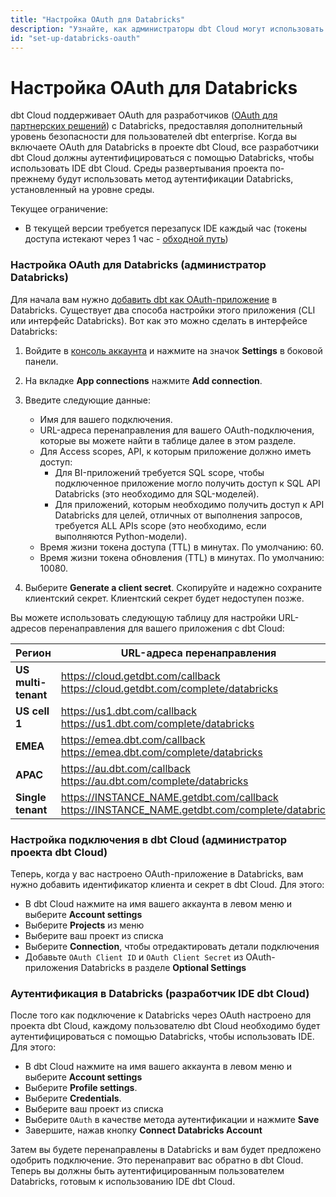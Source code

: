 ```yaml
---
title: "Настройка OAuth для Databricks"
description: "Узнайте, как администраторы dbt Cloud могут использовать OAuth для Databricks для управления доступом в аккаунте dbt Cloud."
id: "set-up-databricks-oauth"
---
```


# Настройка OAuth для Databricks <Lifecycle status="enterprise" />

dbt Cloud поддерживает OAuth для разработчиков ([OAuth для партнерских решений](https://docs.databricks.com/en/integrations/manage-oauth.html)) с Databricks, предоставляя дополнительный уровень безопасности для пользователей dbt enterprise. Когда вы включаете OAuth для Databricks в проекте dbt Cloud, все разработчики dbt Cloud должны аутентифицироваться с помощью Databricks, чтобы использовать IDE dbt Cloud. Среды развертывания проекта по-прежнему будут использовать метод аутентификации Databricks, установленный на уровне среды.

Текущее ограничение:
- В текущей версии требуется перезапуск IDE каждый час (токены доступа истекают через 1 час - [обходной путь](https://docs.databricks.com/en/integrations/manage-oauth.html#override-the-default-token-lifetime-policy-for-dbt-core-power-bi-or-tableau-desktop))

### Настройка OAuth для Databricks (администратор Databricks)

Для начала вам нужно [добавить dbt как OAuth-приложение](https://docs.databricks.com/en/integrations/configure-oauth-dbt.html) в Databricks. Существует два способа настройки этого приложения (CLI или интерфейс Databricks). Вот как это можно сделать в интерфейсе Databricks:

1. Войдите в [консоль аккаунта](https://accounts.cloud.databricks.com/?_ga=2.255771976.118201544.1712797799-1002575874.1704693634) и нажмите на значок **Settings** в боковой панели.

2. На вкладке **App connections** нажмите **Add connection**.

3. Введите следующие данные:
   - Имя для вашего подключения.
   - URL-адреса перенаправления для вашего OAuth-подключения, которые вы можете найти в таблице далее в этом разделе.
   - Для Access scopes, API, к которым приложение должно иметь доступ:
      - Для BI-приложений требуется SQL scope, чтобы подключенное приложение могло получить доступ к SQL API Databricks (это необходимо для SQL-моделей).
      - Для приложений, которым необходимо получить доступ к API Databricks для целей, отличных от выполнения запросов, требуется ALL APIs scope (это необходимо, если выполняются Python-модели).
   - Время жизни токена доступа (TTL) в минутах. По умолчанию: 60.
   - Время жизни токена обновления (TTL) в минутах. По умолчанию: 10080.
4. Выберите **Generate a client secret**. Скопируйте и надежно сохраните клиентский секрет. Клиентский секрет будет недоступен позже.

Вы можете использовать следующую таблицу для настройки URL-адресов перенаправления для вашего приложения с dbt Cloud:

| Регион | URL-адреса перенаправления |
| ------ | ----- |
| **US multi-tenant** | https://cloud.getdbt.com/callback <br /> https://cloud.getdbt.com/complete/databricks |
| **US cell 1** | https://us1.dbt.com/callback <br /> https://us1.dbt.com/complete/databricks |
| **EMEA** | https://emea.dbt.com/callback <br /> https://emea.dbt.com/complete/databricks |
| **APAC** | https://au.dbt.com/callback <br /> https://au.dbt.com/complete/databricks |
| **Single tenant** | https://INSTANCE_NAME.getdbt.com/callback <br /> https://INSTANCE_NAME.getdbt.com/complete/databricks

### Настройка подключения в dbt Cloud (администратор проекта dbt Cloud)

Теперь, когда у вас настроено OAuth-приложение в Databricks, вам нужно добавить идентификатор клиента и секрет в dbt Cloud. Для этого:
 - В dbt Cloud нажмите на имя вашего аккаунта в левом меню и выберите **Account settings**
 - Выберите **Projects** из меню
 - Выберите ваш проект из списка
 - Выберите **Connection**, чтобы отредактировать детали подключения
 - Добавьте `OAuth Client ID` и `OAuth Client Secret` из OAuth-приложения Databricks в разделе **Optional Settings**

<Lightbox src="/img/docs/dbt-cloud/using-dbt-cloud/dbt-cloud-enterprise/DBX-auth/dbt-databricks-oauth.png" title="Добавление идентификатора клиента и секрета OAuth-приложения Databricks в dbt Cloud" />

### Аутентификация в Databricks (разработчик IDE dbt Cloud)

После того как подключение к Databricks через OAuth настроено для проекта dbt Cloud, каждому пользователю dbt Cloud необходимо будет аутентифицироваться с помощью Databricks, чтобы использовать IDE. Для этого:

- В dbt Cloud нажмите на имя вашего аккаунта в левом меню и выберите **Account settings**
- Выберите **Profile settings**.
- Выберите **Credentials**.
- Выберите ваш проект из списка
- Выберите `OAuth` в качестве метода аутентификации и нажмите **Save**
- Завершите, нажав кнопку **Connect Databricks Account**

<Lightbox src="/img/docs/dbt-cloud/using-dbt-cloud/dbt-cloud-enterprise/DBX-auth/dbt-databricks-oauth-user.png" title="Подключение к Databricks из профиля пользователя IDE" />

Затем вы будете перенаправлены в Databricks и вам будет предложено одобрить подключение. Это перенаправит вас обратно в dbt Cloud. Теперь вы должны быть аутентифицированным пользователем Databricks, готовым к использованию IDE dbt Cloud.